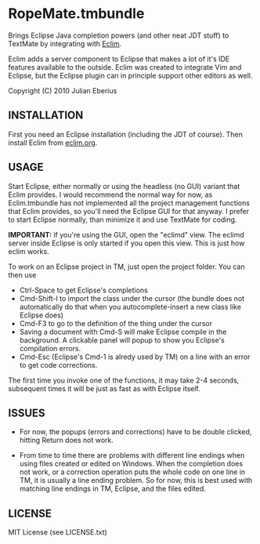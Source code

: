 **RopeMate.tmbundle**
===========================

Brings Eclipse Java completion powers (and other neat JDT stuff) to TextMate by integrating with [Eclim](http://eclim.org/).

Eclim adds a server component to Eclipse that makes a lot of it's IDE features 
available to the outside. Eclim was created to integrate Vim and Eclipse, but the Eclipse plugin can
in principle support other editors as well.

Copyright (C) 2010 Julian Eberius

INSTALLATION
-------------
First you need an Eclipse installation (including the JDT of course).
Then install Eclim from [eclim.org](eclim.org). 


USAGE
-----

Start Eclipse, either normally or using the headless (no GUI) variant that Eclim provides.
I would recommend the normal way for now, as Eclim.tmbundle has not implemented all
the project management functions that Eclim provides, so you'll need the Eclipse GUI 
for that anyway. I prefer to start Eclipse normally, than minimize it and use TextMate for coding.

**IMPORTANT:** if you're using the GUI, open the "eclimd" view. The eclimd server inside Eclipse is
only started if you open this view. This is just how eclim works.

To work on an Eclipse project in TM, just open the project folder. You can then use
 - Ctrl-Space to get Eclipse's completions
 - Cmd-Shift-I to import the class under the cursor (the bundle does not automatically do that when you autocomplete-insert a new class like Eclipse does)
 - Cmd-F3 to go to the definition of the thing under the cursor
 - Saving a document with Cmd-S will make Eclipse compile in the background. A clickable panel will popup to show you Eclipse's compilation errors.
 - Cmd-Esc (Eclipse's Cmd-1 is alredy used by TM) on a line with an error to get code corrections.
 
The first time you invoke one of the functions, it may take 2-4 seconds, subsequent times it will be just as fast as with Eclipse itself.


ISSUES
------
- For now, the popups (errors and corrections) have to be double clicked, hitting Return does not work.

- From time to time there are problems with different line endings when using
files created or edited on Windows. When the completion does not work, or a 
correction operation puts the whole code on one line in TM, it is usually a line
ending problem. So for now, this is best used with matching line endings in TM,
Eclipse, and the files edited.


LICENSE
-------
MIT License (see LICENSE.txt)